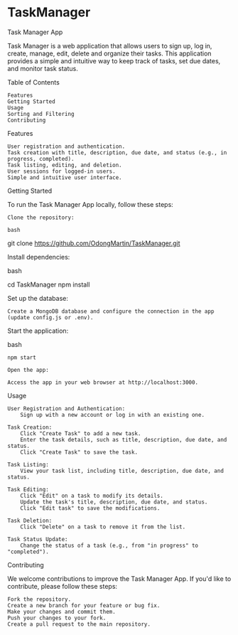 # TaskManager
Task Manager App

Task Manager is a web application that allows users to sign up, log in, create, manage, edit, delete and organize their tasks. This application provides a simple and intuitive way to keep track of tasks, set due dates, and monitor task status.

Table of Contents

    Features
    Getting Started
    Usage
    Sorting and Filtering
    Contributing

Features

    User registration and authentication.
    Task creation with title, description, due date, and status (e.g., in progress, completed).
    Task listing, editing, and deletion.
    User sessions for logged-in users.
    Simple and intuitive user interface.

Getting Started

To run the Task Manager App locally, follow these steps:

    Clone the repository:

    bash

git clone https://github.com/OdongMartin/TaskManager.git

Install dependencies:

bash

cd TaskManager
npm install

Set up the database:

    Create a MongoDB database and configure the connection in the app (update config.js or .env).

Start the application:

bash

    npm start

    Open the app:

    Access the app in your web browser at http://localhost:3000.

Usage

    User Registration and Authentication:
        Sign up with a new account or log in with an existing one.

    Task Creation:
        Click "Create Task" to add a new task.
        Enter the task details, such as title, description, due date, and status.
        Click "Create Task" to save the task.

    Task Listing:
        View your task list, including title, description, due date, and status.

    Task Editing:
        Click "Edit" on a task to modify its details.
        Update the task's title, description, due date, and status.
        Click "Edit task" to save the modifications.

    Task Deletion:
        Click "Delete" on a task to remove it from the list.

    Task Status Update:
        Change the status of a task (e.g., from "in progress" to "completed").

Contributing

We welcome contributions to improve the Task Manager App. If you'd like to contribute, please follow these steps:

    Fork the repository.
    Create a new branch for your feature or bug fix.
    Make your changes and commit them.
    Push your changes to your fork.
    Create a pull request to the main repository.